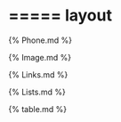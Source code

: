 ===== 
layout 
=====

{% Phone.md %}

{% Image.md %}

{% Links.md %}

{% Lists.md %}

{% table.md %}
